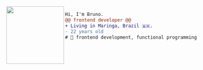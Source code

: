 <img align="left" height="150" src="https://letanure.github.io/assets/images/cssgif.gif"/>

```diff
Hi, I'm Bruno.
@@ frontend developer @@
+ Living in Maringa, Brazil 🇧🇷.
- 22 years old
# 📖 frontend development, functional programming student
```
